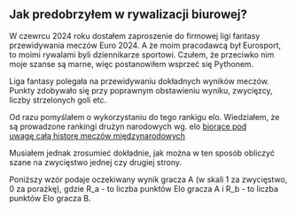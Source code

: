 ## Jak predobrzyłem w rywalizacji biurowej?

W czewrcu 2024 roku dostałem zaproszenie do firmowej ligi fantasy przewidywania meczów Euro 2024. A że moim pracodawcą był Eurosport, to moimi rywalami byli dziennikarze sportowi. Czułem, że przeciwko nim moje szanse są marne, więc postanowiłem wsprzeć się Pythonem.

Liga fantasy polegała na przewidywaniu dokładnych wyników meczów. Punkty zdobywało się przy poprawnym obstawieniu wyniku, zwycięzcy, liczby strzelonych goli etc.

Od razu pomyślałem o wykorzystaniu do tego rankigu elo. Wiedziałem, że są prowadzone rankingi drużyn narodowych wg. elo [biorące pod uwagę całą historę meczów międzynarodowych](https://eloratings.net)

Musiałem jednak zrosumieć dokładnie, jak można w ten sposób obliczyć szane na zwycięstwo jednej czy drugiej strony. 

Poniższy wzór podaje oczekiwany wynik gracza A (w skali 1 za zwycięstwo, 0 za porażkę), gdzie R_a - to liczba punktów Elo gracza A i R_b - to liczba punktów Elo gracza B.
